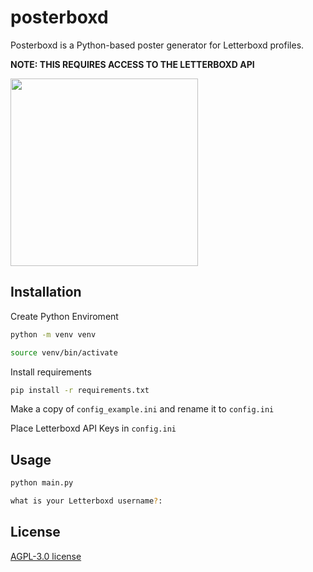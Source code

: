 # posterboxd

Posterboxd is a Python-based poster generator for Letterboxd profiles.

**NOTE: THIS REQUIRES ACCESS TO THE LETTERBOXD API**

<img src="repo-images/poster_gnlm.png" width="300">

## Installation

Create Python Enviroment

```bash
python -m venv venv

source venv/bin/activate
```


Install requirements
```bash
pip install -r requirements.txt
```

Make a copy of `config_example.ini` and rename it to `config.ini`

Place Letterboxd API Keys in `config.ini`
## Usage

```bash
python main.py

what is your Letterboxd username?: 
```

## License

[AGPL-3.0 license](https://github.com/mihirchanduka/posterboxd?tab=AGPL-3.0-1-ov-file#readme)